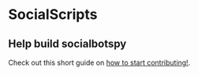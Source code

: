 # SocialScripts


## Help build socialbotspy
Check out this short guide on [how to start contributing!](https://github.com/InstaPy/instapy-docs/blob/master/CONTRIBUTORS.md).
